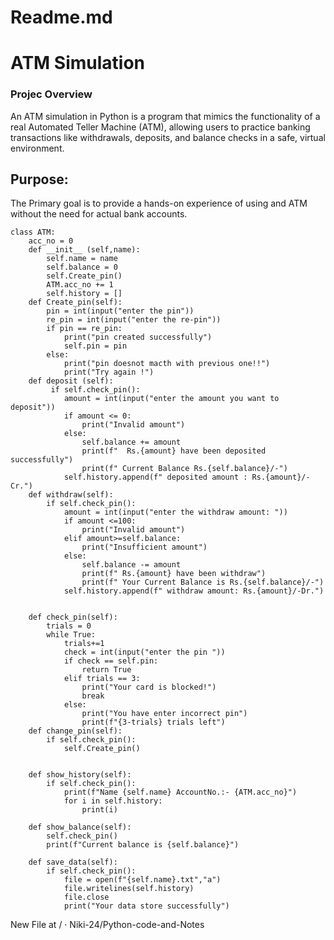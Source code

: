 # Readme.md
# ATM Simulation
### Projec Overview
 An ATM simulation in Python is a program that mimics the functionality of a real Automated Teller Machine (ATM), allowing users to practice banking transactions like withdrawals,
deposits, and balance checks in a safe, virtual environment.
## Purpose:
The Primary goal is to provide a hands-on experience of using and ATM without the need for actual bank accounts.
```
class ATM:
    acc_no = 0
    def __init__ (self,name):
        self.name = name
        self.balance = 0
        self.Create_pin()
        ATM.acc_no += 1
        self.history = []
    def Create_pin(self):
        pin = int(input("enter the pin"))
        re_pin = int(input("enter the re-pin"))
        if pin == re_pin:
            print("pin created successfully")
            self.pin = pin
        else:
            print("pin doesnot macth with previous one!!")
            print("Try again !")
    def deposit (self):
         if self.check_pin():
            amount = int(input("enter the amount you want to deposit"))
            if amount <= 0:
                print("Invalid amount")
            else:
                self.balance += amount
                print(f"  Rs.{amount} have been deposited successfully")
                print(f" Current Balance Rs.{self.balance}/-")
            self.history.append(f" deposited amount : Rs.{amount}/- Cr.")
    def withdraw(self):
        if self.check_pin():
            amount = int(input("enter the withdraw amount: "))
            if amount <=100:
                print("Invalid amount")
            elif amount>=self.balance:
                print("Insufficient amount")
            else:
                self.balance -= amount
                print(f" Rs.{amount} have been withdraw")
                print(f" Your Current Balance is Rs.{self.balance}/-")
            self.history.append(f" withdraw amount: Rs.{amount}/-Dr.")

    
    def check_pin(self):
        trials = 0
        while True:
            trials+=1
            check = int(input("enter the pin "))
            if check == self.pin:
                return True
            elif trials == 3:
                print("Your card is blocked!")
                break
            else:
                print("You have enter incorrect pin")
                print(f"{3-trials} trials left")
    def change_pin(self):
        if self.check_pin():
            self.Create_pin()
            

    def show_history(self):
        if self.check_pin():
            print(f"Name {self.name} AccountNo.:- {ATM.acc_no}")
            for i in self.history:
                print(i)

    def show_balance(self):
        self.check_pin()
        print(f"Current balance is {self.balance}")
        
    def save_data(self):
        if self.check_pin():
            file = open(f"{self.name}.txt","a")
            file.writelines(self.history)
            file.close
            print("Your data store successfully")
 ```
New File at / · Niki-24/Python-code-and-Notes 
